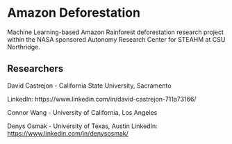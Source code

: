 # Amazon Deforestation
Machine Learning-based Amazon Rainforest deforestation research project within the NASA sponsored Autonomy Research Center for STEAHM at CSU Northridge.

## Researchers
<p>David Castrejon - California State University, Sacramento</p>
<p>LinkedIn: https://www.linkedin.com/in/david-castrejon-711a73166/</p>

Connor Wang - University of California, Los Angeles

Denys Osmak - University of Texas, Austin
LinkedIn: https://www.linkedin.com/in/denysosmak/

